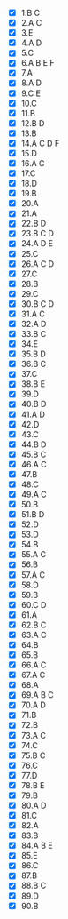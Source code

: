 - [x] 1.B C
- [x] 2.A C
- [x] 3.E
- [x] 4.A D
- [x] 5.C
- [x] 6.A B E F
- [x] 7.A
- [x] 8.A D
- [x] 9.C E
- [x] 10.C
- [x] 11.B
- [x] 12.B D
- [x] 13.B
- [x] 14.A C D F
- [x] 15.D
- [x] 16.A C
- [x] 17.C
- [x] 18.D
- [x] 19.B
- [x] 20.A
- [x] 21.A
- [x] 22.B D
- [x] 23.B C D
- [x] 24.A D E
- [x] 25.C
- [x] 26.A C D
- [x] 27.C
- [x] 28.B 
- [x] 29.C
- [x] 30.B C D
- [x] 31.A C 
- [x] 32.A D
- [x] 33.B C
- [x] 34.E
- [x] 35.B D
- [x] 36.B C
- [x] 37.C
- [x] 38.B E
- [x] 39.D
- [x] 40.B D
- [x] 41.A D
- [x] 42.D
- [x] 43.C
- [x] 44.B D
- [x] 45.B C
- [x] 46.A C
- [x] 47.B
- [x] 48.C
- [x] 49.A C
- [x] 50.B
- [x] 51.B D
- [x] 52.D
- [x] 53.D
- [x] 54.B
- [x] 55.A C
- [x] 56.B 
- [x] 57.A C
- [x] 58.D
- [x] 59.B
- [x] 60.C D
- [x] 61.A
- [x] 62.B C
- [x] 63.A C
- [x] 64.B 
- [x] 65.B
- [x] 66.A C
- [x] 67.A C
- [x] 68.A 
- [x] 69.A B C
- [x] 70.A D
- [x] 71.B
- [x] 72.B
- [x] 73.A C
- [x] 74.C
- [x] 75.B C
- [x] 76.C
- [x] 77.D
- [x] 78.B E
- [x] 79.B
- [x] 80.A D
- [x] 81.C
- [x] 82.A
- [x] 83.B
- [x] 84.A B E
- [x] 85.E
- [x] 86.C
- [x] 87.B
- [x] 88.B C 
- [x] 89.D
- [x] 90.B
